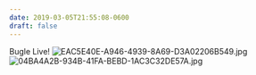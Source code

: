 ```yaml
---
date: 2019-03-05T21:55:08-0600
draft: false
---
```




Bugle Live! ![EAC5E40E-A946-4939-8A69-D3A02206B549.jpg](http://ianwhitney.micro.blog/uploads/2019/29ad166252.jpg) ![04BA4A2B-934B-41FA-BEBD-1AC3C32DE57A.jpg](http://ianwhitney.micro.blog/uploads/2019/ef53d61e83.jpg)



